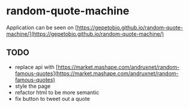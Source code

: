 # random-quote-machine

Application can be seen on [https://gepetobio.github.io/random-quote-machine/](https://gepetobio.github.io/random-quote-machine/)

## TODO

* replace api with [https://market.mashape.com/andruxnet/random-famous-quotes](https://market.mashape.com/andruxnet/random-famous-quotes)
* style the page
* refactor html to be more semantic
* fix button to tweet out a quote
